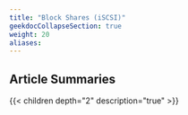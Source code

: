 ```yaml
---
title: "Block Shares (iSCSI)"
geekdocCollapseSection: true
weight: 20
aliases: 
---
```



## Article Summaries

{{< children depth="2" description="true" >}}
